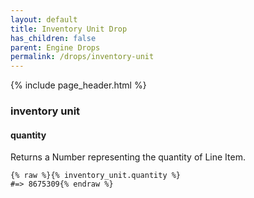 ```yaml
---
layout: default
title: Inventory Unit Drop
has_children: false
parent: Engine Drops
permalink: /drops/inventory-unit
---
```


{% include page_header.html %}

### inventory unit

#### quantity

Returns a Number representing the quantity of Line Item.

```liquid
{% raw %}{% inventory_unit.quantity %}
#=> 8675309{% endraw %}
```